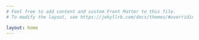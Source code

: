 ```yaml
---
# Feel free to add content and custom Front Matter to this file.
# To modify the layout, see https://jekyllrb.com/docs/themes/#overriding-theme-defaults

layout: home
---
```

<html lang="eng">
<head>
<title>Home Page</title>
<style>
    body {
        background: grey:
    }
    </style>

</head>
<body>

</body>
</html>